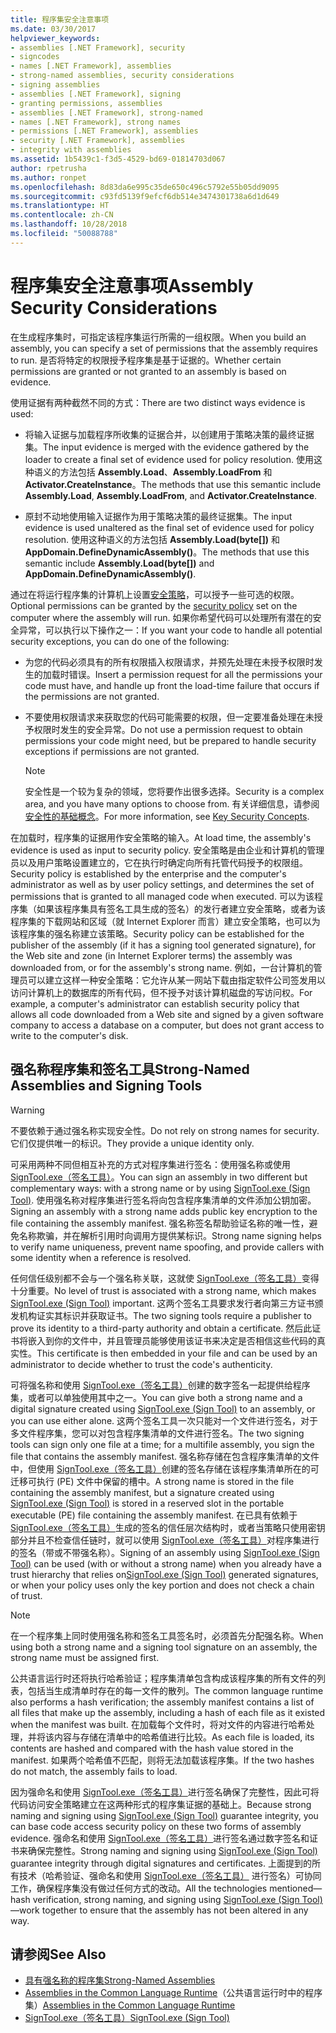```yaml
---
title: 程序集安全注意事项
ms.date: 03/30/2017
helpviewer_keywords:
- assemblies [.NET Framework], security
- signcodes
- names [.NET Framework], assemblies
- strong-named assemblies, security considerations
- signing assemblies
- assemblies [.NET Framework], signing
- granting permissions, assemblies
- assemblies [.NET Framework], strong-named
- names [.NET Framework], strong names
- permissions [.NET Framework], assemblies
- security [.NET Framework], assemblies
- integrity with assemblies
ms.assetid: 1b5439c1-f3d5-4529-bd69-01814703d067
author: rpetrusha
ms.author: ronpet
ms.openlocfilehash: 8d83da6e995c35de650c496c5792e55b05dd9095
ms.sourcegitcommit: c93fd5139f9efcf6db514e3474301738a6d1d649
ms.translationtype: HT
ms.contentlocale: zh-CN
ms.lasthandoff: 10/28/2018
ms.locfileid: "50088788"
---
```

# <a name="assembly-security-considerations"></a><span data-ttu-id="f8232-102">程序集安全注意事项</span><span class="sxs-lookup"><span data-stu-id="f8232-102">Assembly Security Considerations</span></span>
<a name="top"></a><span data-ttu-id="f8232-103">在生成程序集时，可指定该程序集运行所需的一组权限。</span><span class="sxs-lookup"><span data-stu-id="f8232-103">When you build an assembly, you can specify a set of permissions that the assembly requires to run.</span></span> <span data-ttu-id="f8232-104">是否将特定的权限授予程序集是基于证据的。</span><span class="sxs-lookup"><span data-stu-id="f8232-104">Whether certain permissions are granted or not granted to an assembly is based on evidence.</span></span>  
  
 <span data-ttu-id="f8232-105">使用证据有两种截然不同的方式：</span><span class="sxs-lookup"><span data-stu-id="f8232-105">There are two distinct ways evidence is used:</span></span>  
  
-   <span data-ttu-id="f8232-106">将输入证据与加载程序所收集的证据合并，以创建用于策略决策的最终证据集。</span><span class="sxs-lookup"><span data-stu-id="f8232-106">The input evidence is merged with the evidence gathered by the loader to create a final set of evidence used for policy resolution.</span></span> <span data-ttu-id="f8232-107">使用这种语义的方法包括 **Assembly.Load**、**Assembly.LoadFrom** 和 **Activator.CreateInstance**。</span><span class="sxs-lookup"><span data-stu-id="f8232-107">The methods that use this semantic include **Assembly.Load**, **Assembly.LoadFrom**, and **Activator.CreateInstance**.</span></span>  
  
-   <span data-ttu-id="f8232-108">原封不动地使用输入证据作为用于策略决策的最终证据集。</span><span class="sxs-lookup"><span data-stu-id="f8232-108">The input evidence is used unaltered as the final set of evidence used for policy resolution.</span></span> <span data-ttu-id="f8232-109">使用这种语义的方法包括 **Assembly.Load(byte[])** 和 **AppDomain.DefineDynamicAssembly()**。</span><span class="sxs-lookup"><span data-stu-id="f8232-109">The methods that use this semantic include **Assembly.Load(byte[])** and **AppDomain.DefineDynamicAssembly()**.</span></span>  
  
 <span data-ttu-id="f8232-110">通过在将运行程序集的计算机上设置[安全策略](../../../docs/framework/misc/code-access-security-basics.md)，可以授予一些可选的权限。</span><span class="sxs-lookup"><span data-stu-id="f8232-110">Optional permissions can be granted by the [security policy](../../../docs/framework/misc/code-access-security-basics.md) set on the computer where the assembly will run.</span></span> <span data-ttu-id="f8232-111">如果你希望代码可以处理所有潜在的安全异常，可以执行以下操作之一：</span><span class="sxs-lookup"><span data-stu-id="f8232-111">If you want your code to handle all potential security exceptions, you can do one of the following:</span></span>  
  
-   <span data-ttu-id="f8232-112">为您的代码必须具有的所有权限插入权限请求，并预先处理在未授予权限时发生的加载时错误。</span><span class="sxs-lookup"><span data-stu-id="f8232-112">Insert a permission request for all the permissions your code must have, and handle up front the load-time failure that occurs if the permissions are not granted.</span></span>  
  
-   <span data-ttu-id="f8232-113">不要使用权限请求来获取您的代码可能需要的权限，但一定要准备处理在未授予权限时发生的安全异常。</span><span class="sxs-lookup"><span data-stu-id="f8232-113">Do not use a permission request to obtain permissions your code might need, but be prepared to handle security exceptions if permissions are not granted.</span></span>  
  
    > [!NOTE]
    >  <span data-ttu-id="f8232-114">安全性是一个较为复杂的领域，您将要作出很多选择。</span><span class="sxs-lookup"><span data-stu-id="f8232-114">Security is a complex area, and you have many options to choose from.</span></span> <span data-ttu-id="f8232-115">有关详细信息，请参阅[安全性的基础概念](../../../docs/standard/security/key-security-concepts.md)。</span><span class="sxs-lookup"><span data-stu-id="f8232-115">For more information, see [Key Security Concepts](../../../docs/standard/security/key-security-concepts.md).</span></span>  
  
 <span data-ttu-id="f8232-116">在加载时，程序集的证据用作安全策略的输入。</span><span class="sxs-lookup"><span data-stu-id="f8232-116">At load time, the assembly's evidence is used as input to security policy.</span></span> <span data-ttu-id="f8232-117">安全策略是由企业和计算机的管理员以及用户策略设置建立的，它在执行时确定向所有托管代码授予的权限组。</span><span class="sxs-lookup"><span data-stu-id="f8232-117">Security policy is established by the enterprise and the computer's administrator as well as by user policy settings, and determines the set of permissions that is granted to all managed code when executed.</span></span> <span data-ttu-id="f8232-118">可以为该程序集（如果该程序集具有签名工具生成的签名）的发行者建立安全策略，或者为该程序集的下载网站和区域（就 Internet Explorer 而言）建立安全策略，也可以为该程序集的强名称建立该策略。</span><span class="sxs-lookup"><span data-stu-id="f8232-118">Security policy can be established for the publisher of the assembly (if it has a signing tool generated signature), for the Web site and zone (in Internet Explorer terms) the assembly was downloaded from, or for the assembly's strong name.</span></span> <span data-ttu-id="f8232-119">例如，一台计算机的管理员可以建立这样一种安全策略：它允许从某一网站下载由指定软件公司签发用以访问计算机上的数据库的所有代码，但不授予对该计算机磁盘的写访问权。</span><span class="sxs-lookup"><span data-stu-id="f8232-119">For example, a computer's administrator can establish security policy that allows all code downloaded from a Web site and signed by a given software company to access a database on a computer, but does not grant access to write to the computer's disk.</span></span>  
  
## <a name="strong-named-assemblies-and-signing-tools"></a><span data-ttu-id="f8232-120">强名称程序集和签名工具</span><span class="sxs-lookup"><span data-stu-id="f8232-120">Strong-Named Assemblies and Signing Tools</span></span>  

 > [!WARNING]
 > <span data-ttu-id="f8232-121">不要依赖于通过强名称实现安全性。</span><span class="sxs-lookup"><span data-stu-id="f8232-121">Do not rely on strong names for security.</span></span> <span data-ttu-id="f8232-122">它们仅提供唯一的标识。</span><span class="sxs-lookup"><span data-stu-id="f8232-122">They provide a unique identity only.</span></span>

 <span data-ttu-id="f8232-123">可采用两种不同但相互补充的方式对程序集进行签名：使用强名称或使用 [SignTool.exe（签名工具）](../../../docs/framework/tools/signtool-exe.md)。</span><span class="sxs-lookup"><span data-stu-id="f8232-123">You can sign an assembly in two different but complementary ways: with a strong name or by using  [SignTool.exe (Sign Tool)](../../../docs/framework/tools/signtool-exe.md).</span></span> <span data-ttu-id="f8232-124">使用强名称对程序集进行签名将向包含程序集清单的文件添加公钥加密。</span><span class="sxs-lookup"><span data-stu-id="f8232-124">Signing an assembly with a strong name adds public key encryption to the file containing the assembly manifest.</span></span> <span data-ttu-id="f8232-125">强名称签名帮助验证名称的唯一性，避免名称欺骗，并在解析引用时向调用方提供某标识。</span><span class="sxs-lookup"><span data-stu-id="f8232-125">Strong name signing helps to verify name uniqueness, prevent name spoofing, and provide callers with some identity when a reference is resolved.</span></span>  
  
 <span data-ttu-id="f8232-126">任何信任级别都不会与一个强名称关联，这就使 [SignTool.exe（签名工具）](../../../docs/framework/tools/signtool-exe.md)变得十分重要。</span><span class="sxs-lookup"><span data-stu-id="f8232-126">No level of trust is associated with a strong name, which makes [SignTool.exe (Sign Tool)](../../../docs/framework/tools/signtool-exe.md) important.</span></span> <span data-ttu-id="f8232-127">这两个签名工具要求发行者向第三方证书颁发机构证实其标识并获取证书。</span><span class="sxs-lookup"><span data-stu-id="f8232-127">The two signing tools require a publisher to prove its identity to a third-party authority and obtain a certificate.</span></span> <span data-ttu-id="f8232-128">然后此证书将嵌入到你的文件中，并且管理员能够使用该证书来决定是否相信这些代码的真实性。</span><span class="sxs-lookup"><span data-stu-id="f8232-128">This certificate is then embedded in your file and can be used by an administrator to decide whether to trust the code's authenticity.</span></span>  
  
 <span data-ttu-id="f8232-129">可将强名称和使用 [SignTool.exe（签名工具）](../../../docs/framework/tools/signtool-exe.md)创建的数字签名一起提供给程序集，或者可以单独使用其中之一。</span><span class="sxs-lookup"><span data-stu-id="f8232-129">You can give both a strong name and a digital signature created using [SignTool.exe (Sign Tool)](../../../docs/framework/tools/signtool-exe.md) to an assembly, or you can use either alone.</span></span> <span data-ttu-id="f8232-130">这两个签名工具一次只能对一个文件进行签名，对于多文件程序集，您可以对包含程序集清单的文件进行签名。</span><span class="sxs-lookup"><span data-stu-id="f8232-130">The two signing tools can sign only one file at a time; for a multifile assembly, you sign the file that contains the assembly manifest.</span></span> <span data-ttu-id="f8232-131">强名称存储在包含程序集清单的文件中，但使用 [SignTool.exe（签名工具）](../../../docs/framework/tools/signtool-exe.md)创建的签名存储在该程序集清单所在的可迁移可执行 (PE) 文件中保留的槽中。</span><span class="sxs-lookup"><span data-stu-id="f8232-131">A strong name is stored in the file containing the assembly manifest, but a signature created using [SignTool.exe (Sign Tool)](../../../docs/framework/tools/signtool-exe.md) is stored in a reserved slot in the portable executable (PE) file containing the assembly manifest.</span></span> <span data-ttu-id="f8232-132">在已具有依赖于 [SignTool.exe（签名工具）](../../../docs/framework/tools/signtool-exe.md)生成的签名的信任层次结构时，或者当策略只使用密钥部分并且不检查信任链时，就可以使用 [SignTool.exe（签名工具）](../../../docs/framework/tools/signtool-exe.md)对程序集进行的签名（带或不带强名称）。</span><span class="sxs-lookup"><span data-stu-id="f8232-132">Signing of an assembly using [SignTool.exe (Sign Tool)](../../../docs/framework/tools/signtool-exe.md) can be used (with or without a strong name) when you already have a trust hierarchy that relies on[SignTool.exe (Sign Tool)](../../../docs/framework/tools/signtool-exe.md) generated signatures, or when your policy uses only the key portion and does not check a chain of trust.</span></span>  
  
> [!NOTE]
>  <span data-ttu-id="f8232-133">在一个程序集上同时使用强名称和签名工具签名时，必须首先分配强名称。</span><span class="sxs-lookup"><span data-stu-id="f8232-133">When using both a strong name and a signing tool signature on an assembly, the strong name must be assigned first.</span></span>  
  
 <span data-ttu-id="f8232-134">公共语言运行时还将执行哈希验证；程序集清单包含构成该程序集的所有文件的列表，包括当生成清单时存在的每一文件的散列。</span><span class="sxs-lookup"><span data-stu-id="f8232-134">The common language runtime also performs a hash verification; the assembly manifest contains a list of all files that make up the assembly, including a hash of each file as it existed when the manifest was built.</span></span> <span data-ttu-id="f8232-135">在加载每个文件时，将对文件的内容进行哈希处理，并将该内容与存储在清单中的哈希值进行比较。</span><span class="sxs-lookup"><span data-stu-id="f8232-135">As each file is loaded, its contents are hashed and compared with the hash value stored in the manifest.</span></span> <span data-ttu-id="f8232-136">如果两个哈希值不匹配，则将无法加载该程序集。</span><span class="sxs-lookup"><span data-stu-id="f8232-136">If the two hashes do not match, the assembly fails to load.</span></span>  
  
 <span data-ttu-id="f8232-137">因为强命名和使用 [SignTool.exe（签名工具）](../../../docs/framework/tools/signtool-exe.md)进行签名确保了完整性，因此可将代码访问安全策略建立在这两种形式的程序集证据的基础上。</span><span class="sxs-lookup"><span data-stu-id="f8232-137">Because strong naming and signing using [SignTool.exe (Sign Tool)](../../../docs/framework/tools/signtool-exe.md) guarantee integrity, you can base code access security policy on these two forms of assembly evidence.</span></span> <span data-ttu-id="f8232-138">强命名和使用 [SignTool.exe（签名工具）](../../../docs/framework/tools/signtool-exe.md)进行签名通过数字签名和证书来确保完整性。</span><span class="sxs-lookup"><span data-stu-id="f8232-138">Strong naming and signing using [SignTool.exe (Sign Tool)](../../../docs/framework/tools/signtool-exe.md) guarantee integrity through digital signatures and certificates.</span></span> <span data-ttu-id="f8232-139">上面提到的所有技术（哈希验证、强命名和使用 [SignTool.exe（签名工具）](../../../docs/framework/tools/signtool-exe.md) 进行签名）可协同工作，确保程序集没有做过任何方式的改动。</span><span class="sxs-lookup"><span data-stu-id="f8232-139">All the technologies mentioned—hash verification, strong naming, and signing using [SignTool.exe (Sign Tool)](../../../docs/framework/tools/signtool-exe.md)—work together to ensure that the assembly has not been altered in any way.</span></span>  
  
## <a name="see-also"></a><span data-ttu-id="f8232-140">请参阅</span><span class="sxs-lookup"><span data-stu-id="f8232-140">See Also</span></span>  
- [<span data-ttu-id="f8232-141">具有强名称的程序集</span><span class="sxs-lookup"><span data-stu-id="f8232-141">Strong-Named Assemblies</span></span>](../../../docs/framework/app-domains/strong-named-assemblies.md)  
- <span data-ttu-id="f8232-142">[Assemblies in the Common Language Runtime](../../../docs/framework/app-domains/assemblies-in-the-common-language-runtime.md)（公共语言运行时中的程序集）</span><span class="sxs-lookup"><span data-stu-id="f8232-142">[Assemblies in the Common Language Runtime](../../../docs/framework/app-domains/assemblies-in-the-common-language-runtime.md)</span></span>  
- [<span data-ttu-id="f8232-143">SignTool.exe（签名工具）</span><span class="sxs-lookup"><span data-stu-id="f8232-143">SignTool.exe (Sign Tool)</span></span>](../../../docs/framework/tools/signtool-exe.md)
